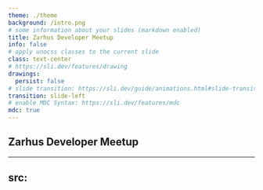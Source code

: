 ```yaml
---
theme: ./theme
background: /intro.png
# some information about your slides (markdown enabled)
title: Zarhus Developer Meetup
info: false
# apply unocss classes to the current slide
class: text-center
# https://sli.dev/features/drawing
drawings:
  persist: false
# slide transition: https://sli.dev/guide/animations.html#slide-transitions
transition: slide-left
# enable MDC Syntax: https://sli.dev/features/mdc
mdc: true
---
```


## Zarhus Developer Meetup

---
src: <SRC>
---
